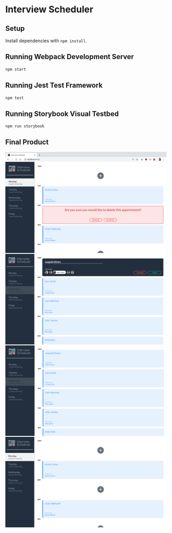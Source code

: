 # Interview Scheduler

## Setup

Install dependencies with `npm install`.

## Running Webpack Development Server

```sh
npm start
```

## Running Jest Test Framework

```sh
npm test
```

## Running Storybook Visual Testbed

```sh
npm run storybook
```
## Final Product
!["Screenshot for deleting appointment"](https://github.com/httj2/scheduler/blob/master/docs/Schedular_DeletingAppointment.png)
!["Screenshot for making or editting an appointment"](https://github.com/httj2/scheduler/blob/master/docs/Scheduler-editAppointment.png)
!["Screenshot for when schedule is full"](https://github.com/httj2/scheduler/blob/master/docs/Schedular_Full.png)
!["Screenshot for when appointments are available"](https://github.com/httj2/scheduler/blob/master/docs/Schedular_AppointmentsAvaliable.png)
